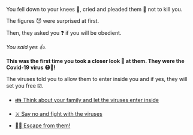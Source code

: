 You fell down to your knees 🧎, cried and pleaded them 🙏 not to kill you.

The figures 😈 were surprised at first. 

Then, they asked you ❓ if you will be obedient. 

*You said yes 👍.*

**This was the first time you took a closer look 🧐 at them. They were the Covid-19 virus 😷🦠!**

The viruses told you to allow them to enter inside you and if yes, they will set you free ☑️.

-  [👪 Think about your family and let the viruses enter inside](../WIP.md)

-  [⚔️ Say no and fight with the viruses](1-DB.md)

-  [🏃‍♂️ Escape from them!](../WIP.md)
